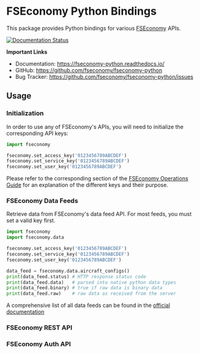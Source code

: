 # FSEconomy Python Bindings

This package provides Python bindings for various [FSEconomy](https://www.fseconomy.net) APIs.

[![Documentation Status](https://readthedocs.org/projects/fseconomy-python/badge/?version=latest)](https://fseconomy-python.readthedocs.io/en/latest/?badge=latest)

**Important Links**

* Documentation: https://fseconomy-python.readthedocs.io/
* GitHub: https://github.com/fseconomy/fseconomy-python
* Bug Tracker: https://github.com/fseconomy/fseconomy-python/issues

## Usage

### Initialization

In order to use any of FSEconomy's APIs, you will need to initialize 
the corresponding API keys:

```python
import fseconomy

fseconomy.set_access_key('0123456789ABCDEF')
fseconomy.set_service_key('0123456789ABCDEF')
fseconomy.set_user_key('0123456789ABCDEF')
```

Please refer to the corresponding section of the
[FSEconomy Operations Guide](https://sites.google.com/site/fseoperationsguide/data-feeds)
for an explanation of the different keys and their purpose.

### FSEconomy Data Feeds

Retrieve data from FSEconomy's data feed API. For most feeds, you must set a valid key first.

```python
import fseconomy
import fseconomy.data

fseconomy.set_access_key('0123456789ABCDEF')
fseconomy.set_service_key('0123456789ABCDEF')
fseconomy.set_user_key('0123456789ABCDEF')

data_feed = fseconomy.data.aircraft_configs()
print(data_feed.status) # HTTP response status code
print(data_feed.data)   # parsed into native python data types
print(data_feed.binary) # true if raw data is binary data
print(data_feed.raw)    # raw data as received from the server
```

A comprehensive list of all data feeds can be found in the
[official documentation](https://fseconomy-python.readthedocs.io/en/latest/)

### FSEconomy REST API

### FSEconomy Auth API
